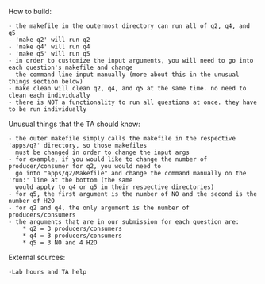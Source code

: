 How to build:

    - the makefile in the outermost directory can run all of q2, q4, and q5
    - 'make q2' will run q2
    - 'make q4' will run q4
    - 'make q5' will run q5
    - in order to customize the input arguments, you will need to go into each question's makefile and change 
      the command line input manually (more about this in the unusual things section below)
    - make clean will clean q2, q4, and q5 at the same time. no need to clean each individually
    - there is NOT a functionality to run all questions at once. they have to be run individually
    

Unusual things that the TA should know:

    - the outer makefile simply calls the makefile in the respective 'apps/q?' directory, so those makefiles
      must be changed in order to change the input args
    - for example, if you would like to change the number of producer/consumer for q2, you would need to 
      go into "apps/q2/Makefile" and change the command manually on the 'run:' line at the bottom (the same
      would apply to q4 or q5 in their respective directories)
    - for q5, the first argument is the number of NO and the second is the number of H2O
    - for q2 and q4, the only argument is the number of producers/consumers
    - the arguments that are in our submission for each question are:
        * q2 = 3 producers/consumers
        * q4 = 3 producers/consumers
        * q5 = 3 NO and 4 H2O

External sources: 

    -Lab hours and TA help